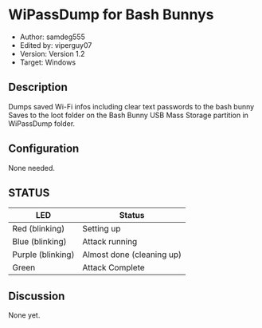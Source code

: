 # WiPassDump for Bash Bunnys

* Author: samdeg555
* Edited by: viperguy07
* Version: Version 1.2
* Target: Windows

## Description

Dumps saved Wi-Fi infos including clear text passwords to the bash bunny
Saves to the loot folder on the Bash Bunny USB Mass Storage partition in WiPassDump folder.

## Configuration

None needed. 

## STATUS

| LED                | Status                                       |
| ------------------ | -------------------------------------------- |
| Red (blinking)     | Setting up                                   |
| Blue (blinking)    | Attack running                               |
| Purple (blinking)  | Almost done (cleaning up)                    |
| Green              | Attack Complete                              |

## Discussion
None yet. 
